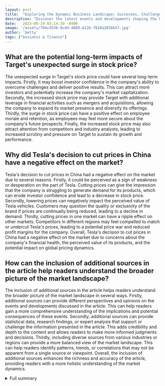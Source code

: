 ```yaml
---
layout: post
title:  "Exploring the Dynamic Business Landscape: Successes, Challenges, and Implications"
description: "Discover the latest events and developments shaping the business world. From unexpected stock surges to disappointing quarterly reports, gain insights into the factors driving market trends and the implications for companies involved."
date:   2023-08-19 03:14:39 -0400
image: '/assets/704cd536-0cdd-4809-b126-7810a203bb57.jpg'
author: 'betty'
tags: ["business & finance"]
---
```


## What are the potential long-term impacts of Target's unexpected surge in stock price?
The unexpected surge in Target's stock price could have several long-term impacts. Firstly, it may boost investor confidence in the company's ability to overcome challenges and deliver positive results. This can attract more investors and potentially increase the company's market capitalization. Secondly, the increased stock price may provide Target with additional leverage in financial activities such as mergers and acquisitions, allowing the company to expand its market presence and diversify its offerings. Thirdly, the surge in stock price can have a positive effect on employee morale and retention, as employees may feel more secure about the company's future prospects. Finally, the increased stock price may also attract attention from competitors and industry analysts, leading to increased scrutiny and pressure on Target to sustain its growth and performance.

## Why did Tesla's decision to cut prices in China have a negative effect on the market?
Tesla's decision to cut prices in China had a negative effect on the market due to several reasons. Firstly, it could be perceived as a sign of weakness or desperation on the part of Tesla. Cutting prices can give the impression that the company is struggling to generate demand for its products, which can erode investor confidence and lead to a decrease in stock price. Secondly, lowering prices can negatively impact the perceived value of Tesla vehicles. Customers may question the quality or exclusivity of the brand if prices are continually being reduced, leading to a decline in demand. Thirdly, cutting prices in one market can have a ripple effect on other markets. Competitors in different regions may feel compelled to match or undercut Tesla's prices, leading to a potential price war and reduced profit margins for the company. Overall, Tesla's decision to cut prices in China had a negative effect on the market due to concerns about the company's financial health, the perceived value of its products, and the potential impact on global pricing dynamics.

## How can the inclusion of additional sources in the article help readers understand the broader picture of the market landscape?
The inclusion of additional sources in the article helps readers understand the broader picture of the market landscape in several ways. Firstly, additional sources can provide different perspectives and opinions on the events and developments discussed in the article. This can help readers gain a more comprehensive understanding of the implications and potential consequences of these events. Secondly, additional sources can provide statistical data, research findings, or expert analysis that support or challenge the information presented in the article. This adds credibility and depth to the content and allows readers to make more informed judgments and decisions. Thirdly, including diverse sources from various industries or regions can provide a more balanced view of the market landscape. This can help readers identify patterns, trends, or correlations that may not be apparent from a single source or viewpoint. Overall, the inclusion of additional sources enhances the richness and accuracy of the article, providing readers with a more holistic understanding of the market dynamics.

<details>
  <summary>Full summary</summary>
The business world is constantly evolving, and keeping up with the latest events and developments is crucial for investors and analysts. In this article, we delve into some of the most noteworthy stories that have shaped the market landscape, highlighting the successes, challenges, and implications for the companies involved.<br><br>Target, despite a slashed full-year forecast and lower-than-expected revenue, saw its shares surge 8%. This unexpected increase has piqued the interest of many investors and analysts. However, there is a need for more information on the specific reasons behind the stock price changes.<br><br>Tesla, on the other hand, experienced a drop of over 2% in its stock after cutting prices on existing Model S and Model X inventories in China. This move aimed to stimulate demand but had the opposite effect on the market. An analysis or expert opinions on the implications of these events would provide valuable insights.<br><br>The inclusion of additional sources in the article adds context to the stories and helps readers understand the broader picture. Additionally, organizing the information into sections or categories would enhance navigation and readability.<br><br>Furthermore, emphasizing the potential long-term impacts of these events on the companies involved would provide a comprehensive analysis for readers. Visuals such as charts or graphs could also enhance readers' understanding of the data presented.<br><br>To gain a deeper understanding of the market trends, exploring the global economic and market trends that may have contributed to these events would be valuable. Additionally, delving into the strategies these companies are adopting to address the challenges they face would provide readers with valuable insights.<br><br>In conclusion, this article provides a good overview of events and developments in the business world. However, it can be further improved by including more analysis, expert opinions, organizing the information, adding visuals, exploring global trends, and discussing company strategies. By enhancing the content, readers can gain a deeper understanding of the market dynamics and make informed decisions.
</details>
